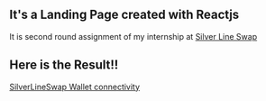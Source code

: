 ## It's a Landing Page created with Reactjs

It is second round assignment of my internship at [Silver Line Swap](https://silverlineswap.org)

## Here is the Result!!
[SilverLineSwap Wallet connectivity](https://user-images.githubusercontent.com/65470058/199547749-1dad213e-93b6-4b7f-9a5a-632b780a68e9.webm)

